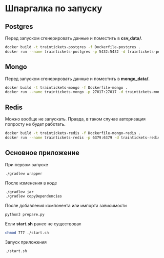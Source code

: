 # Шпаргалка по запуску

## Postgres

Перед запуском сгенерировать данные и поместить в **csv_data/**.

```bash
docker build -t traintickets-postgres -f Dockerfile-postgres .
docker run --name traintickets-postgres -p 5432:5432 -d traintickets-postgres
```

## Mongo

Перед запуском сгенерировать данные и поместить в **mongo_data/**.

```bash
docker build -t traintickets-mongo -f Dockerfile-mongo .
docker run --name traintickets-mongo -p 27017:27017 -d traintickets-mongo
```

## Redis

Можно вообще не запускать. Правда, в таком случае авторизация попросту не будет работать.

```bash
docker build -t traintickets-redis -f Dockerfile-mongo-redis .
docker run --name traintickets-redis -p 6379:6379 -d traintickets-redis
```

## Основное приложение

При первом запуске

```bash
./gradlew wrapper
```

После изменения в коде

```bash
./gradlew jar
./gradlew copyDependencies
```

После добавления компонента или импорта зависимости

```bash
python3 prepare.py
```

Если **start.sh** ранее не существовал

```bash
chmod 777 ./start.sh
```

Запуск приложения

```bash
./start.sh
```
